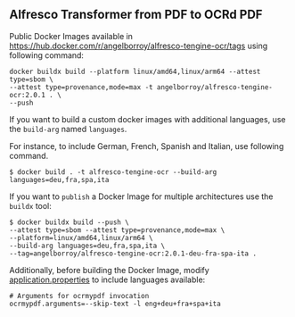 ## Alfresco Transformer from PDF to OCRd PDF

Public Docker Images available in https://hub.docker.com/r/angelborroy/alfresco-tengine-ocr/tags using following command:

```
docker buildx build --platform linux/amd64,linux/arm64 --attest type=sbom \
--attest type=provenance,mode=max -t angelborroy/alfresco-tengine-ocr:2.0.1 . \
--push
```

If you want to build a custom docker images with additional languages, use the `build-arg` named `languages`.

For instance, to include German, French, Spanish and Italian, use following command.

```
$ docker build . -t alfresco-tengine-ocr --build-arg languages=deu,fra,spa,ita
```

If you want to `publish` a Docker Image for multiple architectures use the `buildx` tool:

```
$ docker buildx build --push \
--attest type=sbom --attest type=provenance,mode=max \
--platform=linux/amd64,linux/arm64 \
--build-arg languages=deu,fra,spa,ita \
--tag=angelborroy/alfresco-tengine-ocr:2.0.1-deu-fra-spa-ita .
```

Additionally, before building the Docker Image, modify [application.properties](src/main/resources/application.properties) to include languages available:

```
# Arguments for ocrmypdf invocation
ocrmypdf.arguments=--skip-text -l eng+deu+fra+spa+ita
```